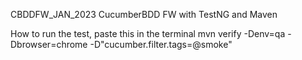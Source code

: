 CBDDFW_JAN_2023
CucumberBDD FW with TestNG and Maven

How to run the test, paste this in the terminal
mvn verify -Denv=qa -Dbrowser=chrome -D"cucumber.filter.tags=@smoke"